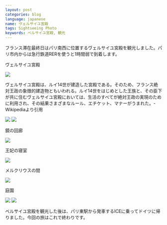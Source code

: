 ```yaml
---
layout: post
categories: blog
language: japanese
name: ヴェルサイユ宮殿
tags: Sightseeing Photo
keywords: ベルサイユ宮殿, 観光
---
```


フランス滞在最終日はパリ南西に位置するヴェルサイユ宮殿を観光しました。パリ市内からは急行鉄道RERを使うと1時間弱で到着します。

<p class="injection-center">ヴェルサイユ宮殿</p>

<img src="https://dl.dropboxusercontent.com/u/12208857/img/versailles02.JPG" class="image-on-frame image-fade">

ヴェルサイユ宮殿は、ルイ14世が建造した宮殿である。そのため、フランス絶対王政の象徴的建造物ともいわれる。ルイ14世をはじめとした王族と、その臣下が共に住むヴェルサイユ宮殿においては、生活のすべてが絶対王政の実現のために利用され、その結果さまざまなルール、エチケット、マナーがうまれた。-Wikipediaより引用

<img src="https://dl.dropboxusercontent.com/u/12208857/img/versailles03.JPG" class="image-on-frame image-fade">

<img src="https://dl.dropboxusercontent.com/u/12208857/img/versailles04.JPG" class="image-on-frame image-fade">

<p class="injection-center">鏡の回廊</p>

<img src="https://dl.dropboxusercontent.com/u/12208857/img/versailles05.JPG" class="image-on-frame image-fade">

<p class="injection-center">王妃の寝室</p>

<img src="https://dl.dropboxusercontent.com/u/12208857/img/versailles06.JPG" class="image-on-frame image-fade">

<p class="injection-center">メルクリウスの間</p>

<img src="https://dl.dropboxusercontent.com/u/12208857/img/versailles07.JPG" class="image-on-frame image-fade">

<p class="injection-center">庭園</p>

<img src="https://dl.dropboxusercontent.com/u/12208857/img/versailles08.JPG" class="image-on-frame image-fade">

<img src="https://dl.dropboxusercontent.com/u/12208857/img/versailles09.JPG" class="image-on-frame image-fade">

ベルサイユ宮殿を観光した後は、パリ東駅から発車するICEに乗ってドイツに帰りました。今回の旅はこれで終わりです。
